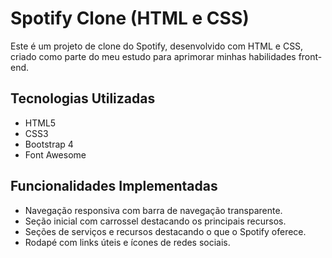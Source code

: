 # Spotify Clone (HTML e CSS)

Este é um projeto de clone do Spotify, desenvolvido com HTML e CSS, criado como parte do meu estudo para aprimorar minhas habilidades front-end.

## Tecnologias Utilizadas

- HTML5
- CSS3
- Bootstrap 4
- Font Awesome

## Funcionalidades Implementadas

- Navegação responsiva com barra de navegação transparente.
- Seção inicial com carrossel destacando os principais recursos.
- Seções de serviços e recursos destacando o que o Spotify oferece.
- Rodapé com links úteis e ícones de redes sociais.

